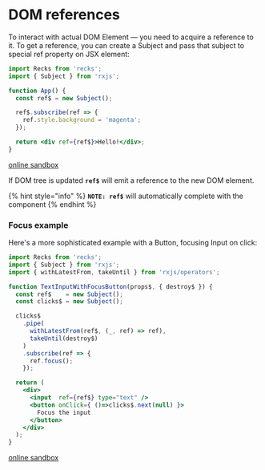 # DOM references

To interact with actual DOM Element — you need to acquire a reference to it. To get a reference, you can create a Subject and pass that subject to special ref property on JSX element:

```jsx
import Recks from 'recks';
import { Subject } from 'rxjs';

function App() {
  const ref$ = new Subject();

  ref$.subscribe(ref => {
    ref.style.background = 'magenta';
  });

  return <div ref={ref$}>Hello!</div>;
}
```

[online sandbox](https://codesandbox.io/s/recks-basic-ref-mvysf?file=/src/App.jsx)

If DOM tree is updated **`ref$`** will emit a reference to the new DOM element.

{% hint style="info" %}
**`NOTE: ref$`** will automatically complete with the component
{% endhint %}

### Focus example

Here's a more sophisticated example with a Button, focusing Input on click:

```jsx
import Recks from 'recks';
import { Subject } from 'rxjs';
import { withLatestFrom, takeUntil } from 'rxjs/operators';

function TextInputWithFocusButton(props$, { destroy$ }) {
  const ref$    = new Subject();
  const clicks$ = new Subject();

  clicks$
    .pipe(
      withLatestFrom(ref$, (_, ref) => ref),
      takeUntil(destroy$)
    )
    .subscribe(ref => {
      ref.focus();
    });

  return (
    <div>
      <input  ref={ref$} type="text" />
      <button onClick={ ()=>clicks$.next(null) }>
        Focus the input
      </button>
    </div>
  );
}
```

[online sandbox](https://codesandbox.io/s/recks-example-input-ref-ye5so?fontsize=14&hidenavigation=1&theme=dark&module=/src/App)

